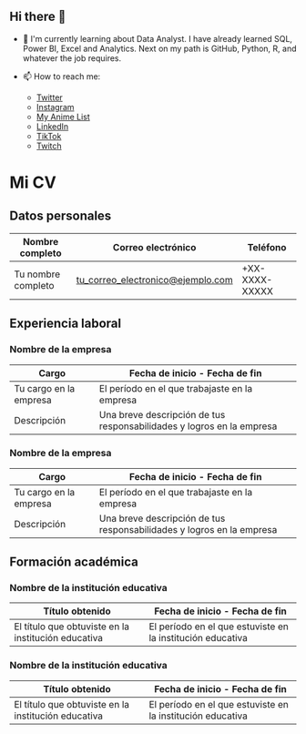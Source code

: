 ## Hi there 👋

- 🌱 I'm currently learning about Data Analyst. I have already learned SQL, Power BI, Excel and Analytics. Next on my path is GitHub, Python, R, and whatever the job requires. 

- 📫 How to reach me:
  - [Twitter](https://twitter.com/roderick_gamer1)
  - [Instagram](https://www.instagram.com/roderick_gamer1/)
  - [My Anime List](https://myanimelist.net/profile/roderick_gamer)
  - [LinkedIn](https://www.linkedin.com/in/rodrigososa-andrade/)
  - [TikTok](https://www.tiktok.com/@roderick_gamer)
  - [Twitch](https://www.twitch.tv/roderick_gamer)
                      
# Mi CV

## Datos personales
| Nombre completo | Correo electrónico | Teléfono |
| --- | --- | --- |
| Tu nombre completo | tu_correo_electronico@ejemplo.com | +XX-XXXX-XXXXX |

## Experiencia laboral
### Nombre de la empresa
| Cargo | Fecha de inicio - Fecha de fin |
| --- | --- |
| Tu cargo en la empresa | El período en el que trabajaste en la empresa |
| Descripción | Una breve descripción de tus responsabilidades y logros en la empresa |

### Nombre de la empresa
| Cargo | Fecha de inicio - Fecha de fin |
| --- | --- |
| Tu cargo en la empresa | El período en el que trabajaste en la empresa |
| Descripción | Una breve descripción de tus responsabilidades y logros en la empresa |

## Formación académica
### Nombre de la institución educativa
| Título obtenido | Fecha de inicio - Fecha de fin |
| --- | --- |
| El título que obtuviste en la institución educativa | El período en el que estuviste en la institución educativa |

### Nombre de la institución educativa
| Título obtenido | Fecha de inicio - Fecha de fin |
| --- | --- |
| El título que obtuviste en la institución educativa | El período en el que estuviste en la institución educativa |



<!--
**RoderickGamer/RoderickGamer** is a ✨ _special_ ✨ repository because its `README.md` (this file) appears on your GitHub profile.

Here are some ideas to get you started:

- 🔭 I’m currently working on ...
- 👯 I’m looking to collaborate on ...
- 🤔 I’m looking for help with ...
- 💬 Ask me about ...
- 😄 Pronouns: ...
- ⚡ Fun fact: ...
-->
